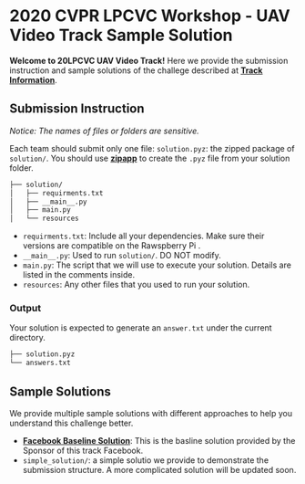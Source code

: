 # 2020 CVPR LPCVC Workshop - UAV Video Track Sample Solution
__Welcome to 20LPCVC UAV Video Track!__ Here we provide the submission instruction and sample solutions of the challege described at **[Track Information](https://lpcv.ai/2020CVPR/video-track)**.

## Submission Instruction
_Notice: The names of files or folders are sensitive._

Each team should submit only one file: `solution.pyz`: the zipped package of `solution/`. You should use __[zipapp](https://docs.python.org/3/library/zipapp.html)__ to create the `.pyz` file from your solution folder. 
```bash
├── solution/
│   ├── requirments.txt
│   ├── __main__.py
│   ├── main.py
│   └── resources
```
* `requirments.txt`: Include all your dependencies. Make sure their versions are compatible on the Rawspberry Pi . 
* `__main__.py`: Used to run `solution/`. DO NOT modify.
* `main.py`: The script that we will use to execute your solution. Details are listed in the comments inside. 
* `resources`: Any other files that you used to run your solution. 

### Output
Your solution is expected to generate an `answer.txt` under the current directory. 
```bash
├── solution.pyz
└── answers.txt
```

## Sample Solutions
We provide multiple sample solutions with different approaches to help you understand this challenge better. 
* **[Facebook Baseline Solution](https://github.com/sstsai-adl/workshops/tree/master/LPCV_2020/uav_video_challenge)**: This is the basline solution provided by the Sponsor of this track Facebook. 
* `simple_solution/`: a simple solutio we provide to demonstrate the submission structure. A more complicated solution will be updated soon.

